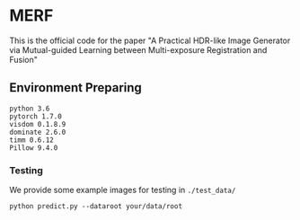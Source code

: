# MERF
This is the official code for the paper "A Practical HDR-like Image Generator via Mutual-guided Learning between Multi-exposure Registration and Fusion"

## Environment Preparing

```
python 3.6
pytorch 1.7.0
visdom 0.1.8.9
dominate 2.6.0
timm 0.6.12
Pillow 9.4.0
```

### Testing

We provide some example images for testing in `./test_data/`

```
python predict.py --dataroot your/data/root
```
